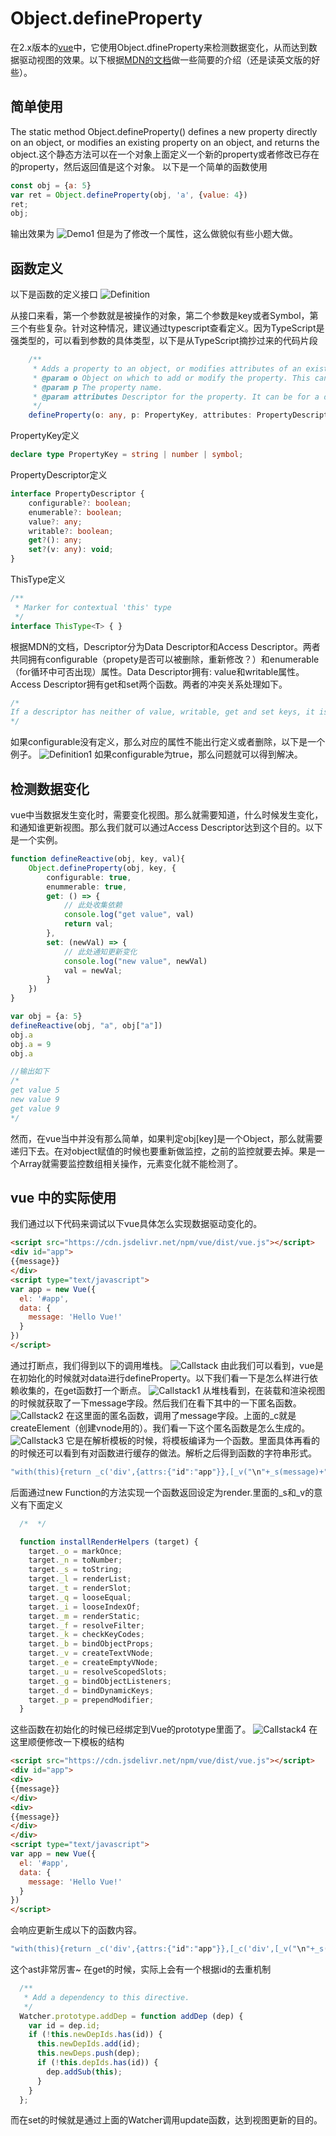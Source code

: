 # Object.defineProperty

在2.x版本的[vue](https://github.com/vuejs/vue)中，它使用Object.dfineProperty来检测数据变化，从而达到数据驱动视图的效果。以下根据[MDN的文档](https://developer.mozilla.org/en-US/docs/Web/JavaScript/Reference/Global_Objects/Object/defineProperty)做一些简要的介绍（还是读英文版的好些）。

## 简单使用
The static method Object.defineProperty() defines a new property directly on an object, or modifies an existing property on an object, and returns the object.这个静态方法可以在一个对象上面定义一个新的property或者修改已存在的property，然后返回值是这个对象。
以下是一个简单的函数使用
```js
const obj = {a: 5}
var ret = Object.defineProperty(obj, 'a', {value: 4})
ret;
obj;
```
输出效果为
![Demo1](/images/defineProperty/Demo1.png)
但是为了修改一个属性，这么做貌似有些小题大做。

## 函数定义
以下是函数的定义接口
![Definition](/images/defineProperty/Definition.png)

从接口来看，第一个参数就是被操作的对象，第二个参数是key或者Symbol，第三个有些复杂。针对这种情况，建议通过typescript查看定义。因为TypeScript是强类型的，可以看到参数的具体类型，以下是从TypeScript摘抄过来的代码片段
```typescript
    /**
     * Adds a property to an object, or modifies attributes of an existing property.
     * @param o Object on which to add or modify the property. This can be a native JavaScript object (that is, a user-defined object or a built in object) or a DOM object.
     * @param p The property name.
     * @param attributes Descriptor for the property. It can be for a data property or an accessor property.
     */
    defineProperty(o: any, p: PropertyKey, attributes: PropertyDescriptor & ThisType<any>): any;
```
PropertyKey定义
```typescript
declare type PropertyKey = string | number | symbol;
```
PropertyDescriptor定义
```typescript
interface PropertyDescriptor {
    configurable?: boolean;
    enumerable?: boolean;
    value?: any;
    writable?: boolean;
    get?(): any;
    set?(v: any): void;
}
```
ThisType定义
```typescript
/**
 * Marker for contextual 'this' type
 */
interface ThisType<T> { }
```

根据MDN的文档，Descriptor分为Data Descriptor和Access Descriptor。两者共同拥有configurable（propety是否可以被删除，重新修改？）和enumerable（for循环中可否出现）属性。Data Descriptor拥有: value和writable属性。Access Descriptor拥有get和set两个函数。两者的冲突关系处理如下。
```typescript
/*
If a descriptor has neither of value, writable, get and set keys, it is treated as a data descriptor. If a descriptor has both value or writable and get or set keys, an exception is thrown.
*/
```
如果configurable没有定义，那么对应的属性不能出行定义或者删除，以下是一个例子。
![Definition1](/images/defineProperty/Definition1.png)
如果configurable为true，那么问题就可以得到解决。

## 检测数据变化
vue中当数据发生变化时，需要变化视图。那么就需要知道，什么时候发生变化，和通知谁更新视图。那么我们就可以通过Access Descriptor达到这个目的。以下是一个实例。
```typescript
function defineReactive(obj, key, val){
	Object.defineProperty(obj, key, {
		configurable: true,
		enummerable: true,
		get: () => {
            // 此处收集依赖
			console.log("get value", val)
			return val;
		},
		set: (newVal) => {
            // 此处通知更新变化
			console.log("new value", newVal)
			val = newVal;
		}
	})
}

var obj = {a: 5}
defineReactive(obj, "a", obj["a"])
obj.a
obj.a = 9
obj.a

//输出如下
/*
get value 5
new value 9
get value 9
*/
```
然而，在vue当中并没有那么简单，如果判定obj[key]是一个Object，那么就需要递归下去。在对object赋值的时候也要重新做监控，之前的监控就要去掉。果是一个Array就需要监控数组相关操作，元素变化就不能检测了。

## vue 中的实际使用
我们通过以下代码来调试以下vue具体怎么实现数据驱动变化的。
```html
<script src="https://cdn.jsdelivr.net/npm/vue/dist/vue.js"></script>
<div id="app">
{{message}}
</div>
<script type="text/javascript">
var app = new Vue({
  el: '#app',
  data: {
    message: 'Hello Vue!'
  }
})
</script>
```
通过打断点，我们得到以下的调用堆栈。
![Callstack](/images/defineProperty/Callstack.png)
由此我们可以看到，vue是在初始化的时候就对data进行defineProperty。以下我们看一下是怎么样进行依赖收集的，在get函数打一个断点。
![Callstack1](/images/defineProperty/Callstack1.png)
从堆栈看到，在装载和渲染视图的时候就获取了一下message字段。然后我们在看下其中的一下匿名函数。
![Callstack2](/images/defineProperty/Callstack2.png)
在这里面的匿名函数，调用了message字段。上面的_c就是createElement（创建vnode用的）。我们看一下这个匿名函数是怎么生成的。
![Callstack3](/images/defineProperty/Callstatck3.png)
它是在解析模板的时候，将模板编译为一个函数。里面具体再看的的时候还可以看到有对函数进行缓存的做法。解析之后得到函数的字符串形式。
```javascript
"with(this){return _c('div',{attrs:{"id":"app"}},[_v("\n"+_s(message)+"\n")])}"
```
后面通过new Function的方法实现一个函数返回设定为render.里面的_s和_v的意义有下面定义
```javascript
  /*  */

  function installRenderHelpers (target) {
    target._o = markOnce;
    target._n = toNumber;
    target._s = toString;
    target._l = renderList;
    target._t = renderSlot;
    target._q = looseEqual;
    target._i = looseIndexOf;
    target._m = renderStatic;
    target._f = resolveFilter;
    target._k = checkKeyCodes;
    target._b = bindObjectProps;
    target._v = createTextVNode;
    target._e = createEmptyVNode;
    target._u = resolveScopedSlots;
    target._g = bindObjectListeners;
    target._d = bindDynamicKeys;
    target._p = prependModifier;
  }
```
这些函数在初始化的时候已经绑定到Vue的prototype里面了。
![Callstack4](/images/defineProperty/Callstack4.png)
在这里顺便修改一下模板的结构
```html
<script src="https://cdn.jsdelivr.net/npm/vue/dist/vue.js"></script>
<div id="app">
<div>
{{message}}
</div>
<div>
{{message}}
</div>
</div>
<script type="text/javascript">
var app = new Vue({
  el: '#app',
  data: {
    message: 'Hello Vue!'
  }
})
</script>
```
会响应更新生成以下的函数内容。
```javascript
"with(this){return _c('div',{attrs:{"id":"app"}},[_c('div',[_v("\n"+_s(message)+"\n")]),_v(" "),_c('div',[_v("\n"+_s(message)+"\n")])])}"
```
这个ast非常厉害~
在get的时候，实际上会有一个根据id的去重机制
```javascript
  /**
   * Add a dependency to this directive.
   */
  Watcher.prototype.addDep = function addDep (dep) {
    var id = dep.id;
    if (!this.newDepIds.has(id)) {
      this.newDepIds.add(id);
      this.newDeps.push(dep);
      if (!this.depIds.has(id)) {
        dep.addSub(this);
      }
    }
  };
```

而在set的时候就是通过上面的Watcher调用update函数，达到视图更新的目的。
